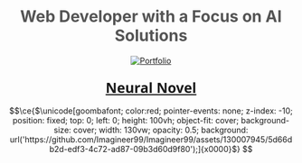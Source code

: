 <div align="center">

# <span style="color: #555;">Web Developer with a Focus on AI Solutions</span>

[![Portfolio](https://img.shields.io/badge/-Portfolio-black?style=flat-square&logo=web)](https://leejackson.info/)

### <span style="font-family: 'Segoe UI', Tahoma, Geneva, Verdana, sans-serif; font-size: 1.5em;"><b>[Neural Novel](https://neuralnovel.com/)</b></span>


```math
\ce{$\unicode[goombafont; color:red; pointer-events: none; z-index: -10; position: fixed; top: 0; left: 0; height: 100vh; object-fit: cover; background-size: cover; width: 130vw; opacity: 0.5; background: url('https://github.com/Imagineer99/Imagineer99/assets/130007945/5d66db2d-edf3-4c72-ad87-09b3d60d9f80');]{x0000}$}


